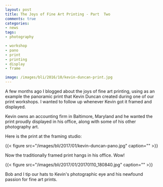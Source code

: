 ```yaml
---
layout: post
title: The Joys of Fine Art Printing - Part  Two
comments: true
categories:
- news
tags:
- photography

- workshop
- pano
- print
- printing
- display
- frame

image: /images/bli/2016/10/kevin-duncan-print.jpg
---
```


A few months ago I blogged about the joys of fine art printing, using as an example the panoramic print that Kevin Duncan created during one of our print workshops. I wanted to follow up whenever Kevin got it framed and displayed. 

<!--more-->

Kevin owns an accounting firm in Baltimore, Maryland and he wanted the print proudly displayed in his office, along with some of his other photography art. 

Here is the print at the framing studio:

{{< figure src="/images/bli/2017/01/kevin-duncan-pano.jpg" caption="" >}}

Now the traditionally framed print hangs in his office. Wow! 

{{< figure src="/images/bli/2017/01/20170110_180840.jpg" caption="" >}}

Bob and I tip our hats to Kevin's photographic eye and his newfound passion for fine art prints. 









